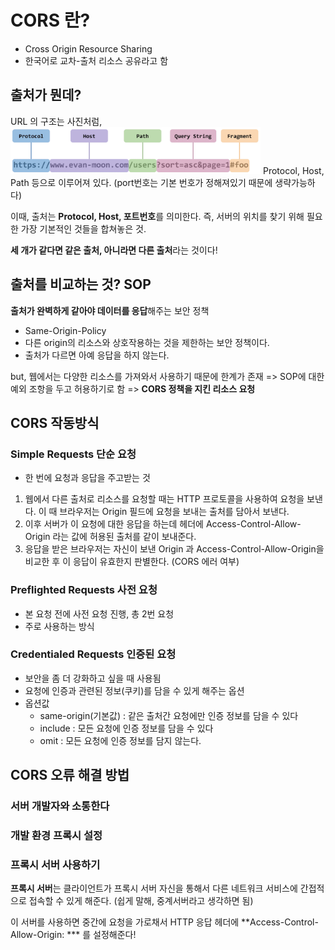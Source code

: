 # CORS 란?

- Cross Origin Resource Sharing
- 한국어로 교차-출처 리소스 공유라고 함

## 출처가 뭔데?
URL 의 구조는 사진처럼,
<img width="400" src="./Images/url.png" alt="url">
Protocol, Host, Path 등으로 이루어져 있다.
(port번호는 기본 번호가 정해져있기 때문에 생략가능하다)

이때, 출처는 **Protocol, Host, 포트번호**를 의미한다. 즉, 서버의 위치를 찾기 위해 필요한 가장 기본적인 것들을 합쳐놓은 것.

**세 개가 같다면 같은 출처, 아니라면 다른 출처**라는 것이다!

## 출처를 비교하는 것? SOP
**출처가 완벽하게 같아야 데이터를 응답**해주는 보안 정책
- Same-Origin-Policy
- 다른 origin의 리소스와 상호작용하는 것을 제한하는 보안 정책이다.
- 출처가 다르면 아예 응답을 하지 않는다.

but, 웹에서는 다양한 리소스를 가져와서 사용하기 때문에 한계가 존재
=> SOP에 대한 예외 조항을 두고 허용하기로 함
=> **CORS 정책을 지킨 리소스 요청**


## CORS 작동방식

### Simple Requests 단순 요청

- 한 번에 요청과 응답을 주고받는 것

1. 웹에서 다른 출처로 리소스를 요청할 때는 HTTP 프로토콜을 사용하여 요청을 보낸다. 이 때 브라우저는 Origin 필드에 요청을 보내는 출처를 담아서 보낸다.
2. 이후 서버가 이 요청에 대한 응답을 하는데 헤더에 Access-Control-Allow-Origin 라는 값에 허용된 출처를 같이 보내준다.
3. 응답을 받은 브라우저는 자신이 보낸 Origin 과 Access-Control-Allow-Origin을 비교한 후 이 응답이 유효한지 판별한다. (CORS 에러 여부)

### Preflighted Requests 사전 요청

- 본 요청 전에 사전 요청 진행, 총 2번 요청
- 주로 사용하는 방식

### Credentialed Requests 인증된 요청

- 보안을 좀 더 강화하고 싶을 때 사용됨
- 요청에 인증과 관련된 정보(쿠키)를 담을 수 있게 해주는 옵션
- 옵션값 
    - same-origin(기본값) : 같은 출처간 요청에만 인증 정보를 담을 수 있다
    - include : 모든 요청에 인증 정보를 담을 수 있다
    - omit : 모든 요청에 인증 정보를 담지 않는다.

## CORS 오류 해결 방법

### 서버 개발자와 소통한다

### 개발 환경 프록시 설정

### 프록시 서버 사용하기
**프록시 서버**는 클라이언트가 프록시 서버 자신을 통해서 다른 네트워크 서비스에 간접적으로 접속할 수 있게 해준다. (쉽게 말해, 중계서버라고 생각하면 됨)

이 서버를 사용하면 중간에 요청을 가로채서 HTTP 응답 헤더에 **Access-Control-Allow-Origin: *** 를 설정해준다!


